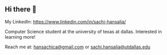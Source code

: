 ## Hi there 👋


My LinkedIn: https://www.linkedin.com/in/sachi-hansalia/

Computer Science student at the university of texas at dallas. Interested in learning more!

Reach me at: hansachica@gmail.com or sachi.hansalia@utdallas.edu

<!--
**sachi-jh/sachi-jh** is a ✨ _special_ ✨ repository because its `README.md` (this file) appears on your GitHub profile.

Here are some ideas to get you started:

- 🔭 I’m currently working on ...
- 🌱 I’m currently learning ...
- 👯 I’m looking to collaborate on ...
- 🤔 I’m looking for help with ...
- 💬 Ask me about ...
- 📫 How to reach me: ...
- 😄 Pronouns: ...
- ⚡ Fun fact: ...
-->
